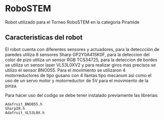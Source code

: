 # RoboSTEM

Robot utilizado para el Torneo RoboSTEM en la categoria Piramide

## Caracteristicas del robot

El robot cuenta con diferentes sensores y actuadores, para la deteccción de paredes utiliza 8 sensores Sharp GP2Y0A41SK0F, para la deteccion del color de pizo utiliza un sensor RGB TCS34725, para la deteccion de bordes se utiliza un sensor laser VL53L0XV2 y para realizar giros mas precisos se utilizo el sensor BNO055. Para el movimiento se utilizaron 4 motorreductores de tipo gusano con 4 llantas tipo mecanum asi como el uso de un servo motor y motorreductor de 5V para el movimiento de la pinza.

Para hacer uso del codigo se debe tener instalado previamente las librerias:
```
Adafruit_BNO055.h
SharpIR.h
Adafruit_VL53L0X.h
```
